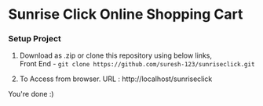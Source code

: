 # Sunrise Click Online Shopping Cart

### Setup Project

1. Download as .zip or clone this repository using below links,  
    Front End - `git clone https://github.com/suresh-123/sunriseclick.git`

2. To Access from browser.
    URL : http://localhost/sunriseclick  

You're done :)
